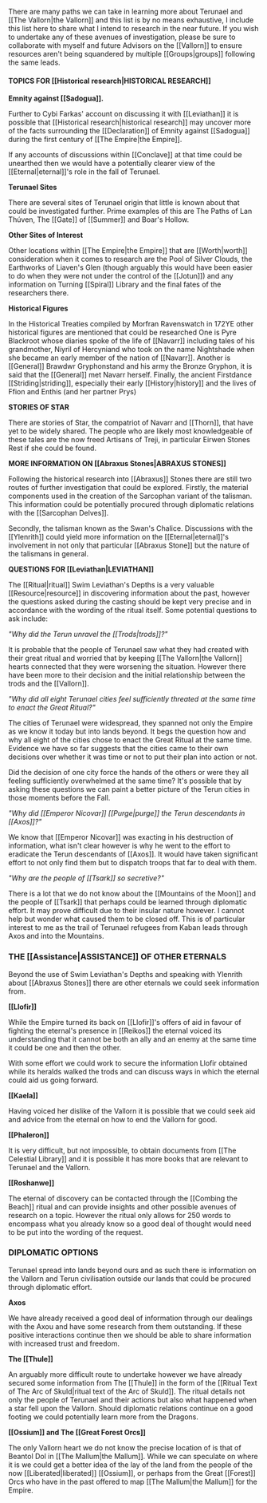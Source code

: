 There are many paths we can take in learning more about Terunael and [[The Vallorn|the Vallorn]] and this list is by no means exhaustive, I include this list here to share what I intend to research in the near future. If you wish to undertake any of these avenues of investigation, please be sure to collaborate with myself and future Advisors on the [[Vallorn]] to ensure resources aren't being squandered by multiple [[Groups|groups]] following the same leads.

#### TOPICS FOR [[Historical research|HISTORICAL RESEARCH]]

**Emnity against [[Sadogua]].**

Further to Cybi Farkas' account on discussing it with [[Leviathan]] it is possible that [[Historical research|historical research]] may uncover more of the facts surrounding the [[Declaration]] of Emnity against [[Sadogua]] during the first century of [[The Empire|the Empire]].

If any accounts of discussions within [[Conclave]] at that time could be unearthed then we would have a potentially clearer view of the [[Eternal|eternal]]'s role in the fall of Terunael.

**Terunael Sites**

There are several sites of Terunael origin that little is known about that could be investigated further. Prime examples of this are The Paths of Lan Thúven, The [[Gate]] of [[Summer]] and Boar's Hollow.

**Other Sites of Interest**

Other locations within [[The Empire|the Empire]] that are [[Worth|worth]] consideration when it comes to research are the Pool of Silver Clouds, the Earthworks of Liaven's Glen (though arguably this would have been easier to do when they were not under the control of the [[Jotun]]) and any information on Turning [[Spiral]] Library and the final fates of the researchers there.

**Historical Figures**

In the Historical Treaties compiled by Morfran Ravenswatch in 172YE other historical figures are mentioned that could be researched One is Pyre Blackroot whose diaries spoke of the life of [[Navarr]] including tales of his grandmother, Niyril of Hercyniand who took on the name Nightshade when she became an early member of the nation of [[Navarr]]. Another is [[General]] Brawdwr Gryphonstand and his army the Bronze Gryphon, it is said that the [[General]] met Navarr herself. Finally, the ancient Firstdance [[Striding|striding]], especially their early [[History|history]] and the lives of Ffion and Enthis (and her partner Prys)

**STORIES OF STAR**

There are stories of Star, the compatriot of Navarr and [[Thorn]], that have yet to be widely shared. The people who are likely most knowledgeable of these tales are the now freed Artisans of Treji, in particular Eirwen Stones Rest if she could be found.

**MORE INFORMATION ON [[Abraxus Stones|ABRAXUS STONES]]**

Following the historical research into [[Abraxus]] Stones there are still two routes of further investigation that could be explored. Firstly, the material components used in the creation of the Sarcophan variant of the talisman. This information could be potentially procured through diplomatic relations with the [[Sarcophan Delves]].

Secondly, the talisman known as the Swan's Chalice. Discussions with the [[Ylenrith]] could yield more information on the [[Eternal|eternal]]'s involvement in not only that particular [[Abraxus Stone]] but the nature of the talismans in general.

**QUESTIONS FOR [[Leviathan|LEVIATHAN]]**

The [[Ritual|ritual]] Swim Leviathan's Depths is a very valuable [[Resource|resource]] in discovering information about the past, however the questions asked during the casting should be kept very precise and in accordance with the wording of the ritual itself. Some potential questions to ask include:

*"Why did the Terun unravel the [[Trods|trods]]?"*

It is probable that the people of Terunael saw what they had created with their great ritual and worried that by keeping [[The Vallorn|the Vallorn]] hearts connected that they were worsening the situation. However there have been more to their decision and the initial relationship between the trods and the [[Vallorn]].

*"Why did all eight Terunael cities feel sufficiently threated at the same time to enact the Great Ritual?"*

The cities of Terunael were widespread, they spanned not only the Empire as we know it today but into lands beyond. It begs the question how and why all eight of the cities chose to enact the Great Ritual at the same time. Evidence we have so far suggests that the cities came to their own decisions over whether it was time or not to put their plan into action or not.

Did the decision of one city force the hands of the others or were they all feeling sufficiently overwhelmed at the same time? It's possible that by asking these questions we can paint a better picture of the Terun cities in those moments before the Fall.

*"Why did [[Emperor Nicovar]] [[Purge|purge]] the Terun descendants in [[Axos]]?"*

We know that [[Emperor Nicovar]] was exacting in his destruction of information, what isn't clear however is why he went to the effort to eradicate the Terun descendants of [[Axos]]. It would have taken significant effort to not only find them but to dispatch troops that far to deal with them.

*"Why are the people of [[Tsark]] so secretive?"*

There is a lot that we do not know about the [[Mountains of the Moon]] and the people of [[Tsark]] that perhaps could be learned through diplomatic effort. It may prove difficult due to their insular nature however. I cannot help but wonder what caused them to be closed off. This is of particular interest to me as the trail of Terunael refugees from Kaban leads through Axos and into the Mountains.

### THE [[Assistance|ASSISTANCE]] OF OTHER ETERNALS

Beyond the use of Swim Leviathan's Depths and speaking with Ylenrith about [[Abraxus Stones]] there are other eternals we could seek information from.

**[[Llofir]]**

While the Empire turned its back on [[Llofir]]'s offers of aid in favour of fighting the eternal's presence in [[Reikos]] the eternal voiced its understanding that it cannot be both an ally and an enemy at the same time it could be one and then the other.

With some effort we could work to secure the information Llofir obtained while its heralds walked the trods and can discuss ways in which the eternal could aid us going forward.

**[[Kaela]]**

Having voiced her dislike of the Vallorn it is possible that we could seek aid and advice from the eternal on how to end the Vallorn for good.

**[[Phaleron]]**

It is very difficult, but not impossible, to obtain documents from [[The Celestial Library]] and it is possible it has more books that are relevant to Terunael and the Vallorn.

**[[Roshanwe]]**

The eternal of discovery can be contacted through the [[Combing the Beach]] ritual and can provide insights and other possible avenues of research on a topic. However the ritual only allows for 250 words to encompass what you already know so a good deal of thought would need to be put into the wording of the request.

### DIPLOMATIC OPTIONS

Terunael spread into lands beyond ours and as such there is information on the Vallorn and Terun civilisation outside our lands that could be procured through diplomatic effort.

**Axos**

We have already received a good deal of information through our dealings with the Axou and have some research from them outstanding. If these positive interactions continue then we should be able to share information with increased trust and freedom.

**The [[Thule]]**

An arguably more difficult route to undertake however we have already secured some information from The [[Thule]] in the form of the [[Ritual Text of The Arc of Skuld|ritual text of the Arc of Skuld]]. The ritual details not only the people of Terunael and their actions but also what happened when a star fell upon the Vallorn. Should diplomatic relations continue on a good footing we could potentially learn more from the Dragons.

**[[Ossium]] and The [[Great Forest Orcs]]**

The only Vallorn heart we do not know the precise location of is that of Beantol Dol in [[The Mallum|the Mallum]]. While we can speculate on where it is we could get a better idea of the lay of the land from the people of the now [[Liberated|liberated]] [[Ossium]], or perhaps from the Great [[Forest]] Orcs who have in the past offered to map [[The Mallum|the Mallum]] for the Empire.